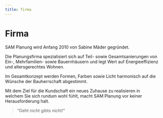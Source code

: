 ```yaml
---
title: firma
---
```


# Firma

SAM Planung wird Anfang 2010 von Sabine Mäder gegründet.

Die Planungsfirma spezialisiert sich auf Teil- sowie Gesamtsanierungen von Ein-, Mehrfamilien- sowie Bauernhäusern und legt Wert auf Energieeffizienz und altersgerechtes Wohnen.

Im Gesamtkonzept werden Formen, Farben sowie Licht harmonisch auf die Wünsche der Bauherrschaft abgestimmt.

Mit dem Ziel für die Kundschaft ein neues Zuhause zu realisieren in welchem Sie sich rundum wohl fühlt, macht SAM Planung vor keiner Herausforderung halt.

> “Geht nicht gibts nicht!”